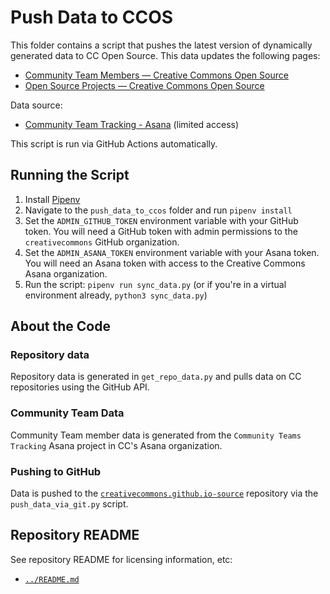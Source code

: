 # Push Data to CCOS

This folder contains a script that pushes the latest version of dynamically
generated data to CC Open Source. This data updates the following pages:
- [Community Team Members — Creative Commons Open Source][ctlistpage]
- [Open Source Projects — Creative Commons Open Source][osproj]

Data source:
- [Community Team Tracking - Asana][asana] (limited access)

This script is run via GitHub Actions automatically. 

[ctlistpage]: https://opensource.creativecommons.org/community/community-team/members/
[osproj]: https://opensource.creativecommons.org/contributing-code/projects/
[asana]: https://app.asana.com/0/1172465506923657/list


## Running the Script

1. Install [Pipenv](https://pipenv.readthedocs.io/en/latest/)
2. Navigate to the `push_data_to_ccos` folder and run `pipenv install`
3. Set the `ADMIN_GITHUB_TOKEN` environment variable with your GitHub token.
   You will need a GitHub token with admin permissions to the `creativecommons`
   GitHub organization.
4. Set the `ADMIN_ASANA_TOKEN` environment variable with your Asana token. You
   will need an Asana token with access to the Creative Commons Asana
   organization.
5. Run the script: `pipenv run sync_data.py` (or if you're in a virtual
   environment already, `python3 sync_data.py`)


## About the Code


### Repository data

Repository data is generated in `get_repo_data.py` and pulls data on CC repositories using the GitHub API.


### Community Team Data

Community Team member data is generated from the `Community Teams Tracking` Asana project in CC's Asana organization.


### Pushing to GitHub

Data is pushed to the [`creativecommons.github.io-source`](https://github.com/creativecommons/creativecommons.github.io-source) repository via the `push_data_via_git.py` script.


## Repository README

See repository README for licensing information, etc:
- [`../README.md`](../README.md)
